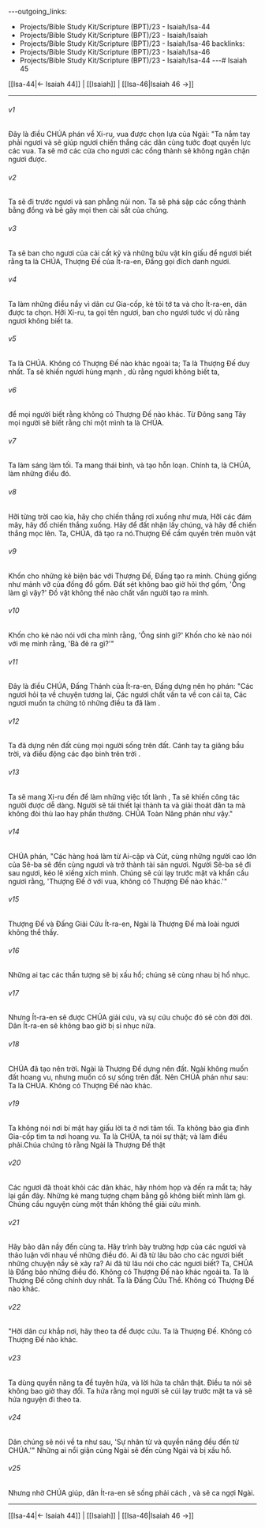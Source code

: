 ---outgoing_links:
  - Projects/Bible Study Kit/Scripture (BPT)/23 - Isaiah/Isa-44
  - Projects/Bible Study Kit/Scripture (BPT)/23 - Isaiah/Isaiah
  - Projects/Bible Study Kit/Scripture (BPT)/23 - Isaiah/Isa-46
backlinks:
  - Projects/Bible Study Kit/Scripture (BPT)/23 - Isaiah/Isa-46
  - Projects/Bible Study Kit/Scripture (BPT)/23 - Isaiah/Isa-44
---# Isaiah 45

[[Isa-44|← Isaiah 44]] | [[Isaiah]] | [[Isa-46|Isaiah 46 →]]
***



###### v1 
Đây là điều CHÚA phán về Xi-ru, vua được chọn lựa của Ngài: "Ta nắm tay phải ngươi và sẽ giúp ngươi chiến thắng các dân cùng tước đoạt quyền lực các vua. Ta sẽ mở các cửa cho ngươi các cổng thành sẽ không ngăn chận ngươi được. 

###### v2 
Ta sẽ đi trước ngươi và san phẳng núi non. Ta sẽ phá sập các cổng thành bằng đồng và bẻ gãy mọi then cài sắt của chúng. 

###### v3 
Ta sẽ ban cho ngươi của cải cất kỹ và những bửu vật kín giấu để ngươi biết rằng ta là CHÚA, Thượng Đế của Ít-ra-en, Đấng gọi đích danh ngươi. 

###### v4 
Ta làm những điều nầy vì dân cư Gia-cốp, kẻ tôi tớ ta và cho Ít-ra-en, dân được ta chọn. Hỡi Xi-ru, ta gọi tên ngươi, ban cho ngươi tước vị dù rằng ngươi không biết ta. 

###### v5 
Ta là CHÚA. Không có Thượng Đế nào khác ngoài ta; Ta là Thượng Đế duy nhất. Ta sẽ khiến ngươi hùng mạnh , dù rằng ngươi không biết ta, 

###### v6 
để mọi người biết rằng không có Thượng Đế nào khác. Từ Đông sang Tây mọi người sẽ biết rằng chỉ một mình ta là CHÚA. 

###### v7 
Ta làm sáng làm tối. Ta mang thái bình, và tạo hỗn loạn. Chính ta, là CHÚA, làm những điều đó. 

###### v8 
Hỡi từng trời cao kia, hãy cho chiến thắng rơi xuống như mưa, Hỡi các đám mây, hãy đổ chiến thắng xuống. Hãy để đất nhận lấy chúng, và hãy để chiến thắng mọc lên. Ta, CHÚA, đã tạo ra nó.Thượng Đế cầm quyền trên muôn vật 

###### v9 
Khốn cho những kẻ biện bác với Thượng Đế, Đấng tạo ra mình. Chúng giống như mảnh vỡ của đống đồ gốm. Đất sét không bao giờ hỏi thợ gốm, 'Ông làm gì vậy?' Đồ vật không thể nào chất vấn người tạo ra mình. 

###### v10 
Khốn cho kẻ nào nói với cha mình rằng, 'Ông sinh gì?' Khốn cho kẻ nào nói với mẹ mình rằng, 'Bà đẻ ra gì?'" 

###### v11 
Đây là điều CHÚA, Đấng Thánh của Ít-ra-en, Đấng dựng nên họ phán: "Các ngươi hỏi ta về chuyện tương lai, Các ngươi chất vấn ta về con cái ta, Các ngươi muốn ta chứng tỏ những điều ta đã làm . 

###### v12 
Ta đã dựng nên đất cùng mọi người sống trên đất. Cánh tay ta giăng bầu trời, và điều động các đạo binh trên trời . 

###### v13 
Ta sẽ mang Xi-ru đến để làm những việc tốt lành , Ta sẽ khiến công tác người được dễ dàng. Người sẽ tái thiết lại thành ta và giải thoát dân ta mà không đòi thù lao hay phần thưởng. CHÚA Toàn Năng phán như vậy." 

###### v14 
CHÚA phán, "Các hàng hoá làm từ Ai-cập và Cút, cùng những người cao lớn của Sê-ba sẽ đến cùng ngươi và trở thành tài sản ngươi. Người Sê-ba sẽ đi sau ngươi, kéo lê xiềng xích mình. Chúng sẽ cúi lạy trước mặt và khẩn cầu ngươi rằng, 'Thượng Đế ở với vua, không có Thượng Đế nào khác.'" 

###### v15 
Thượng Đế và Đấng Giải Cứu Ít-ra-en, Ngài là Thượng Đế mà loài ngươi không thể thấy. 

###### v16 
Những ai tạc các thần tượng sẽ bị xấu hổ; chúng sẽ cùng nhau bị hổ nhục. 

###### v17 
Nhưng Ít-ra-en sẽ được CHÚA giải cứu, và sự cứu chuộc đó sẽ còn đời đời. Dân Ít-ra-en sẽ không bao giờ bị sỉ nhục nữa. 

###### v18 
CHÚA đã tạo nên trời. Ngài là Thượng Đế dựng nên đất. Ngài không muốn đất hoang vu, nhưng muốn có sự sống trên đất. Nên CHÚA phán như sau: Ta là CHÚA. Không có Thượng Đế nào khác. 

###### v19 
Ta không nói nơi bí mật hay giấu lời ta ở nơi tăm tối. Ta không bảo gia đình Gia-cốp tìm ta nơi hoang vu. Ta là CHÚA, ta nói sự thật; và làm điều phải.Chúa chứng tỏ rằng Ngài là Thượng Đế thật 

###### v20 
Các ngươi đã thoát khỏi các dân khác, hãy nhóm họp và đến ra mắt ta; hãy lại gần đây. Những kẻ mang tượng chạm bằng gỗ không biết mình làm gì. Chúng cầu nguyện cùng một thần không thể giải cứu mình. 

###### v21 
Hãy bảo dân nầy đến cùng ta. Hãy trình bày trường hợp của các ngươi và thảo luận với nhau về những điều đó. Ai đã từ lâu bảo cho các ngươi biết những chuyện nầy sẽ xảy ra? Ai đã từ lâu nói cho các ngươi biết? Ta, CHÚA là Đấng bảo những điều đó. Không có Thượng Đế nào khác ngoài ta. Ta là Thượng Đế công chính duy nhất. Ta là Đấng Cứu Thế. Không có Thượng Đế nào khác. 

###### v22 
"Hỡi dân cư khắp nơi, hãy theo ta để được cứu. Ta là Thượng Đế. Không có Thượng Đế nào khác. 

###### v23 
Ta dùng quyền năng ta để tuyên hứa, và lời hứa ta chân thật. Điều ta nói sẽ không bao giờ thay đổi. Ta hứa rằng mọi người sẽ cúi lạy trước mặt ta và sẽ hứa nguyện đi theo ta. 

###### v24 
Dân chúng sẽ nói về ta như sau, 'Sự nhân từ và quyền năng đều đến từ CHÚA.'" Những ai nổi giận cùng Ngài sẽ đến cùng Ngài và bị xấu hổ. 

###### v25 
Nhưng nhờ CHÚA giúp, dân Ít-ra-en sẽ sống phải cách , và sẽ ca ngợi Ngài.

***
[[Isa-44|← Isaiah 44]] | [[Isaiah]] | [[Isa-46|Isaiah 46 →]]
